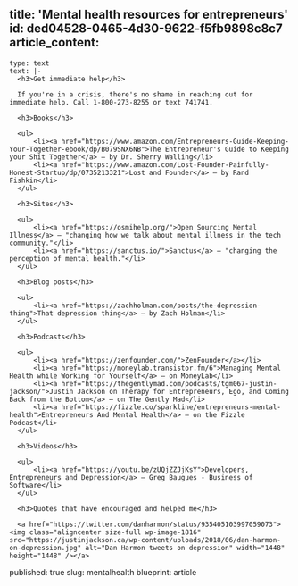 title: 'Mental health resources for entrepreneurs'
id: ded04528-0465-4d30-9622-f5fb9898c8c7
article_content:
  -
    type: text
    text: |-
      <h3>Get immediate help</h3>

      If you're in a crisis, there's no shame in reaching out for immediate help. Call 1-800-273-8255 or text 741741.

      <h3>Books</h3>

      <ul>
          <li><a href="https://www.amazon.com/Entrepreneurs-Guide-Keeping-Your-Together-ebook/dp/B079SNX6NB">The Entrepreneur's Guide to Keeping your Shit Together</a> – by Dr. Sherry Walling</li>
          <li><a href="https://www.amazon.com/Lost-Founder-Painfully-Honest-Startup/dp/0735213321">Lost and Founder</a> – by Rand Fishkin</li>
      </ul>

      <h3>Sites</h3>

      <ul>
          <li><a href="https://osmihelp.org/">Open Sourcing Mental Illness</a> – "changing how we talk about mental illness in the tech community."</li>
          <li><a href="https://sanctus.io/">Sanctus</a> – "changing the perception of mental health."</li>
      </ul>

      <h3>Blog posts</h3>

      <ul>
          <li><a href="https://zachholman.com/posts/the-depression-thing">That depression thing</a> – by Zach Holman</li>
      </ul>

      <h3>Podcasts</h3>

      <ul>
          <li><a href="https://zenfounder.com/">ZenFounder</a></li>
          <li><a href="https://moneylab.transistor.fm/6">Managing Mental Health while Working for Yourself</a> – on MoneyLab</li>
          <li><a href="https://thegentlymad.com/podcasts/tgm067-justin-jackson/">Justin Jackson on Therapy for Entrepreneurs, Ego, and Coming Back from the Bottom</a> – on The Gently Mad</li>
          <li><a href="https://fizzle.co/sparkline/entrepreneurs-mental-health">Entrepreneurs And Mental Health</a> – on the Fizzle Podcast</li>
      </ul>

      <h3>Videos</h3>

      <ul>
          <li><a href="https://youtu.be/zUQjZZJjKsY">Developers, Entrepreneurs and Depression</a> – Greg Baugues - Business of Software</li>
      </ul>

      <h3>Quotes that have encouraged and helped me</h3>

      <a href="https://twitter.com/danharmon/status/935405103997059073"><img class="aligncenter size-full wp-image-1816" src="https://justinjackson.ca/wp-content/uploads/2018/06/dan-harmon-on-depression.jpg" alt="Dan Harmon tweets on depression" width="1448" height="1448" /></a>
published: true
slug: mentalhealth
blueprint: article
